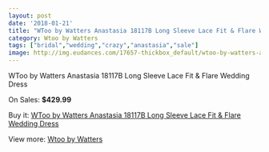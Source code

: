 ```yaml
---
layout: post
date: '2018-01-21'
title: "WToo by Watters Anastasia 18117B Long Sleeve Lace Fit & Flare Wedding Dress"
category: Wtoo by Watters
tags: ["bridal","wedding","crazy","anastasia","sale"]
image: http://img.eudances.com/17657-thickbox_default/wtoo-by-watters-anastasia-18117b-long-sleeve-lace-fit-flare-wedding-dress.jpg
---
```

WToo by Watters Anastasia 18117B Long Sleeve Lace Fit & Flare Wedding Dress

On Sales: **$429.99**
<a href="https://www.eudances.com/en/wtoo-by-watters/5145-wtoo-by-watters-anastasia-18117b-long-sleeve-lace-fit-flare-wedding-dress.html"><amp-img layout="responsive" width="600" height="600" src="//img.eudances.com/17657-thickbox_default/wtoo-by-watters-anastasia-18117b-long-sleeve-lace-fit-flare-wedding-dress.jpg" alt="WToo by Watters Anastasia 18117B Long Sleeve Lace Fit & Flare Wedding Dress 0" /></a>
<a href="https://www.eudances.com/en/wtoo-by-watters/5145-wtoo-by-watters-anastasia-18117b-long-sleeve-lace-fit-flare-wedding-dress.html"><amp-img layout="responsive" width="600" height="600" src="//img.eudances.com/17660-thickbox_default/wtoo-by-watters-anastasia-18117b-long-sleeve-lace-fit-flare-wedding-dress.jpg" alt="WToo by Watters Anastasia 18117B Long Sleeve Lace Fit & Flare Wedding Dress 1" /></a>
<a href="https://www.eudances.com/en/wtoo-by-watters/5145-wtoo-by-watters-anastasia-18117b-long-sleeve-lace-fit-flare-wedding-dress.html"><amp-img layout="responsive" width="600" height="600" src="//img.eudances.com/17659-thickbox_default/wtoo-by-watters-anastasia-18117b-long-sleeve-lace-fit-flare-wedding-dress.jpg" alt="WToo by Watters Anastasia 18117B Long Sleeve Lace Fit & Flare Wedding Dress 2" /></a>
<a href="https://www.eudances.com/en/wtoo-by-watters/5145-wtoo-by-watters-anastasia-18117b-long-sleeve-lace-fit-flare-wedding-dress.html"><amp-img layout="responsive" width="600" height="600" src="//img.eudances.com/17658-thickbox_default/wtoo-by-watters-anastasia-18117b-long-sleeve-lace-fit-flare-wedding-dress.jpg" alt="WToo by Watters Anastasia 18117B Long Sleeve Lace Fit & Flare Wedding Dress 3" /></a>

Buy it: [WToo by Watters Anastasia 18117B Long Sleeve Lace Fit & Flare Wedding Dress](https://www.eudances.com/en/wtoo-by-watters/5145-wtoo-by-watters-anastasia-18117b-long-sleeve-lace-fit-flare-wedding-dress.html "WToo by Watters Anastasia 18117B Long Sleeve Lace Fit & Flare Wedding Dress")

View more: [Wtoo by Watters](https://www.eudances.com/en/49-wtoo-by-watters "Wtoo by Watters")